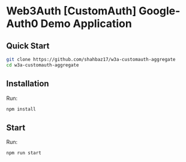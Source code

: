 # Web3Auth [CustomAuth] Google-Auth0 Demo Application

## Quick Start

```bash
git clone https://github.com/shahbaz17/w3a-customauth-aggregate
cd w3a-customauth-aggregate
```

## Installation

Run:

```bash
npm install
```

## Start

Run:

```bash
npm run start
```
